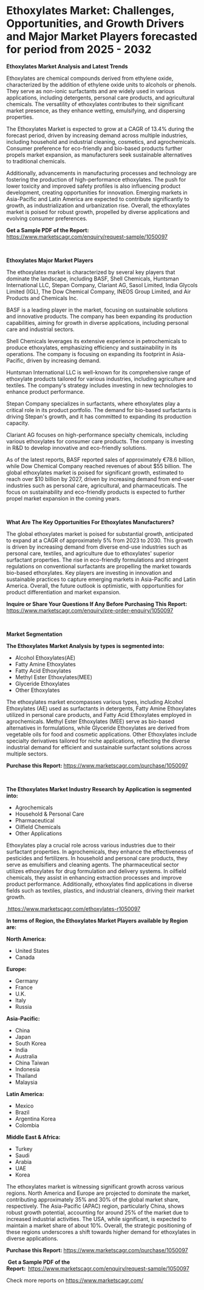 <p><h1>Ethoxylates Market: Challenges, Opportunities, and Growth Drivers and Major Market Players forecasted for period from 2025 - 2032</h1></p><p><strong>Ethoxylates Market Analysis and Latest Trends</strong></p>
<p><p>Ethoxylates are chemical compounds derived from ethylene oxide, characterized by the addition of ethylene oxide units to alcohols or phenols. They serve as non-ionic surfactants and are widely used in various applications, including detergents, personal care products, and agricultural chemicals. The versatility of ethoxylates contributes to their significant market presence, as they enhance wetting, emulsifying, and dispersing properties.</p><p>The Ethoxylates Market is expected to grow at a CAGR of 13.4% during the forecast period, driven by increasing demand across multiple industries, including household and industrial cleaning, cosmetics, and agrochemicals. Consumer preference for eco-friendly and bio-based products further propels market expansion, as manufacturers seek sustainable alternatives to traditional chemicals.</p><p>Additionally, advancements in manufacturing processes and technology are fostering the production of high-performance ethoxylates. The push for lower toxicity and improved safety profiles is also influencing product development, creating opportunities for innovation. Emerging markets in Asia-Pacific and Latin America are expected to contribute significantly to growth, as industrialization and urbanization rise. Overall, the ethoxylates market is poised for robust growth, propelled by diverse applications and evolving consumer preferences.</p></p>
<p><strong>Get a Sample PDF of the Report:&nbsp;</strong> <a href="https://www.marketscagr.com/enquiry/request-sample/1050097?utm_campaign=2994&utm_medium=2&utm_source=Github&utm_content=ia&utm_term=01042025&utm_id=ethoxylates">https://www.marketscagr.com/enquiry/request-sample/1050097</a></p>
<p>&nbsp;</p>
<p><strong>Ethoxylates Major Market Players</strong></p>
<p><p>The ethoxylates market is characterized by several key players that dominate the landscape, including BASF, Shell Chemicals, Huntsman International LLC, Stepan Company, Clariant AG, Sasol Limited, India Glycols Limited (IGL), The Dow Chemical Company, INEOS Group Limited, and Air Products and Chemicals Inc. </p><p>BASF is a leading player in the market, focusing on sustainable solutions and innovative products. The company has been expanding its production capabilities, aiming for growth in diverse applications, including personal care and industrial sectors. </p><p>Shell Chemicals leverages its extensive experience in petrochemicals to produce ethoxylates, emphasizing efficiency and sustainability in its operations. The company is focusing on expanding its footprint in Asia-Pacific, driven by increasing demand.</p><p>Huntsman International LLC is well-known for its comprehensive range of ethoxylate products tailored for various industries, including agriculture and textiles. The company's strategy includes investing in new technologies to enhance product performance.</p><p>Stepan Company specializes in surfactants, where ethoxylates play a critical role in its product portfolio. The demand for bio-based surfactants is driving Stepan's growth, and it has committed to expanding its production capacity.</p><p>Clariant AG focuses on high-performance specialty chemicals, including various ethoxylates for consumer care products. The company is investing in R&D to develop innovative and eco-friendly solutions.</p><p>As of the latest reports, BASF reported sales of approximately €78.6 billion, while Dow Chemical Company reached revenues of about $55 billion. The global ethoxylates market is poised for significant growth, estimated to reach over $10 billion by 2027, driven by increasing demand from end-user industries such as personal care, agricultural, and pharmaceuticals. The focus on sustainability and eco-friendly products is expected to further propel market expansion in the coming years.</p></p>
<p>&nbsp;</p>
<p><strong>What Are The Key Opportunities For Ethoxylates Manufacturers?</strong></p>
<p><p>The global ethoxylates market is poised for substantial growth, anticipated to expand at a CAGR of approximately 5% from 2023 to 2030. This growth is driven by increasing demand from diverse end-use industries such as personal care, textiles, and agriculture due to ethoxylates' superior surfactant properties. The rise in eco-friendly formulations and stringent regulations on conventional surfactants are propelling the market towards bio-based ethoxylates. Key players are investing in innovation and sustainable practices to capture emerging markets in Asia-Pacific and Latin America. Overall, the future outlook is optimistic, with opportunities for product differentiation and market expansion.</p></p>
<p><strong>Inquire or Share Your Questions If Any Before Purchasing This Report:</strong> <a href="https://www.marketscagr.com/enquiry/pre-order-enquiry/1050097?utm_campaign=2994&utm_medium=2&utm_source=Github&utm_content=ia&utm_term=01042025&utm_id=ethoxylates">https://www.marketscagr.com/enquiry/pre-order-enquiry/1050097</a></p>
<p>&nbsp;</p>
<p><strong>Market Segmentation</strong></p>
<p><strong>The Ethoxylates Market Analysis by types is segmented into:</strong></p>
<p><ul><li>Alcohol Ethoxylates(AE)</li><li>Fatty Amine Ethoxylates</li><li>Fatty Acid Ethoxylates</li><li>Methyl Ester Ethoxylates(MEE)</li><li>Glyceride Ethoxylates</li><li>Other Ethoxylates</li></ul></p>
<p><p>The ethoxylates market encompasses various types, including Alcohol Ethoxylates (AE) used as surfactants in detergents, Fatty Amine Ethoxylates utilized in personal care products, and Fatty Acid Ethoxylates employed in agrochemicals. Methyl Ester Ethoxylates (MEE) serve as bio-based alternatives in formulations, while Glyceride Ethoxylates are derived from vegetable oils for food and cosmetic applications. Other Ethoxylates include specialty derivatives tailored for niche applications, reflecting the diverse industrial demand for efficient and sustainable surfactant solutions across multiple sectors.</p></p>
<p><strong>Purchase this Report:&nbsp;</strong><a href="https://www.marketscagr.com/purchase/1050097?utm_campaign=2994&utm_medium=2&utm_source=Github&utm_content=ia&utm_term=01042025&utm_id=ethoxylates">https://www.marketscagr.com/purchase/1050097</a></p>
<p>&nbsp;</p>
<p><strong>The Ethoxylates Market Industry Research by Application is segmented into:</strong></p>
<p><ul><li>Agrochemicals</li><li>Household & Personal Care</li><li>Pharmaceutical</li><li>Oilfield Chemicals</li><li>Other Applications</li></ul></p>
<p><p>Ethoxylates play a crucial role across various industries due to their surfactant properties. In agrochemicals, they enhance the effectiveness of pesticides and fertilizers. In household and personal care products, they serve as emulsifiers and cleaning agents. The pharmaceutical sector utilizes ethoxylates for drug formulation and delivery systems. In oilfield chemicals, they assist in enhancing extraction processes and improve product performance. Additionally, ethoxylates find applications in diverse fields such as textiles, plastics, and industrial cleaners, driving their market growth.</p></p>
<p><a href="https://www.marketscagr.com/ethoxylates-r1050097?utm_campaign=2994&utm_medium=2&utm_source=Github&utm_content=ia&utm_term=01042025&utm_id=ethoxylates">&nbsp;https://www.marketscagr.com/ethoxylates-r1050097</a></p>
<p><strong>In terms of Region, the Ethoxylates Market Players available by Region are:</strong></p>
<p>
    <p> <strong> North America: </strong>
        <ul>
            <li>United States</li>
            <li>Canada</li>
        </ul>
        </p> 
    <p> <strong> Europe: </strong>
        <ul>
            <li>Germany</li>
            <li>France</li>
            <li>U.K.</li>
            <li>Italy</li>
            <li>Russia</li>
        </ul>
        </p> 
    <p> <strong> Asia-Pacific: </strong>
        <ul>
            <li>China</li>
            <li>Japan</li>
            <li>South Korea</li>
            <li>India</li>
            <li>Australia</li>
            <li>China Taiwan</li>
            <li>Indonesia</li>
            <li>Thailand</li>
            <li>Malaysia</li>
        </ul>
        </p> 
    <p> <strong> Latin America: </strong>
        <ul>
            <li>Mexico</li>
            <li>Brazil</li>
            <li>Argentina Korea</li>
            <li>Colombia</li>
        </ul>
        </p> 
    <p> <strong> Middle East & Africa: </strong>
        <ul>
            <li>Turkey</li>
            <li>Saudi</li>
            <li>Arabia</li>
            <li>UAE</li>
            <li>Korea</li>
        </ul>
    </p>
    </p>
<p><p>The ethoxylates market is witnessing significant growth across various regions. North America and Europe are projected to dominate the market, contributing approximately 35% and 30% of the global market share, respectively. The Asia-Pacific (APAC) region, particularly China, shows robust growth potential, accounting for around 25% of the market due to increased industrial activities. The USA, while significant, is expected to maintain a market share of about 10%. Overall, the strategic positioning of these regions underscores a shift towards higher demand for ethoxylates in diverse applications.</p></p>
<p><strong>Purchase this Report: </strong><a href="https://www.marketscagr.com/purchase/1050097?utm_campaign=2994&utm_medium=2&utm_source=Github&utm_content=ia&utm_term=01042025&utm_id=ethoxylates">https://www.marketscagr.com/purchase/1050097</a></p>
<p>&nbsp;<strong>Get a Sample PDF of the Report:&nbsp;&nbsp;</strong><a href="https://www.marketscagr.com/enquiry/request-sample/1050097?utm_campaign=2994&utm_medium=2&utm_source=Github&utm_content=ia&utm_term=01042025&utm_id=ethoxylates">https://www.marketscagr.com/enquiry/request-sample/1050097</a></p>
<p><strong></strong></p>
<p>Check more reports on <a href="https://www.marketscagr.com/?utm_campaign=2994&utm_medium=2&utm_source=Github&utm_content=ia&utm_term=01042025&utm_id=ethoxylates">https://www.marketscagr.com/</a></p>